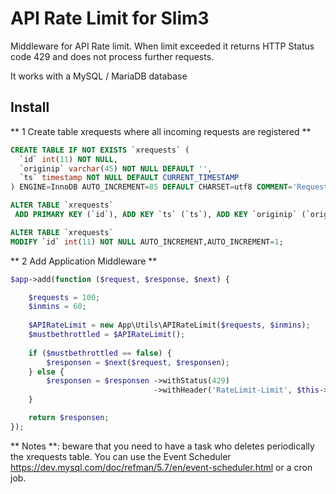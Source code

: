 # API Rate Limit for Slim3

Middleware for API Rate limit. When limit exceeded it returns HTTP Status code 429 and does not process further requests.

It works with a MySQL / MariaDB database

## Install

** 1 Create table xrequests where all incoming requests are registered **

```sql
CREATE TABLE IF NOT EXISTS `xrequests` (
  `id` int(11) NOT NULL,
  `originip` varchar(45) NOT NULL DEFAULT '',
  `ts` timestamp NOT NULL DEFAULT CURRENT_TIMESTAMP
) ENGINE=InnoDB AUTO_INCREMENT=85 DEFAULT CHARSET=utf8 COMMENT='Requests from remote IPs';

ALTER TABLE `xrequests`
 ADD PRIMARY KEY (`id`), ADD KEY `ts` (`ts`), ADD KEY `originip` (`originip`);

ALTER TABLE `xrequests`
MODIFY `id` int(11) NOT NULL AUTO_INCREMENT,AUTO_INCREMENT=1;
```

** 2 Add Application Middleware **

```php
$app->add(function ($request, $response, $next) {

	$requests = 100;
	$inmins = 60;
	
	$APIRateLimit = new App\Utils\APIRateLimit($requests, $inmins);
	$mustbethrottled = $APIRateLimit();
	
	if ($mustbethrottled == false) {
        $responsen = $next($request, $responsen);
	} else {
        $responsen = $responsen ->withStatus(429)
                                ->withHeader('RateLimit-Limit', $this->settings['apithrottle']['requests']);
	}

    return $responsen;
});
```

** Notes **: beware that you need to have a task who deletes periodically the xrequests table. You can use the Event Scheduler https://dev.mysql.com/doc/refman/5.7/en/event-scheduler.html or a cron job.
